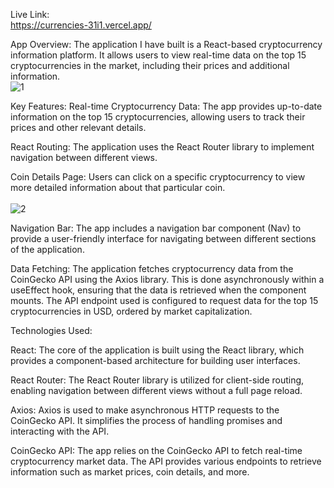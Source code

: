 Live Link: <br>
https://currencies-31i1.vercel.app/


App Overview:
The application I have built is a React-based cryptocurrency information platform. It allows users to view real-time data on the top 15 cryptocurrencies in the market, including their prices and additional information. <br>
![1](https://github.com/abdulnasir97/DigiCurrencies-Learning-Project/assets/120065583/58b7183a-a37b-4e52-b680-f508c37fc69e)


Key Features:
Real-time Cryptocurrency Data: The app provides up-to-date information on the top 15 cryptocurrencies, allowing users to track their prices and other relevant details.

React Routing: The application uses the React Router library to implement navigation between different views. 

Coin Details Page: Users can click on a specific cryptocurrency to view more detailed information about that particular coin. <br>
<br>
![2](https://github.com/abdulnasir97/DigiCurrencies-Learning-Project/assets/120065583/bba19005-f5c1-4912-86b1-424776d8ac8c)



Navigation Bar: The app includes a navigation bar component (Nav) to provide a user-friendly interface for navigating between different sections of the application.

Data Fetching:
The application fetches cryptocurrency data from the CoinGecko API using the Axios library. This is done asynchronously within a useEffect hook, ensuring that the data is retrieved when the component mounts. The API endpoint used is configured to request data for the top 15 cryptocurrencies in USD, ordered by market capitalization.

Technologies Used:

React: The core of the application is built using the React library, which provides a component-based architecture for building user interfaces.

React Router: The React Router library is utilized for client-side routing, enabling navigation between different views without a full page reload.

Axios: Axios is used to make asynchronous HTTP requests to the CoinGecko API. It simplifies the process of handling promises and interacting with the API.

CoinGecko API: The app relies on the CoinGecko API to fetch real-time cryptocurrency market data. The API provides various endpoints to retrieve information such as market prices, coin details, and more.


